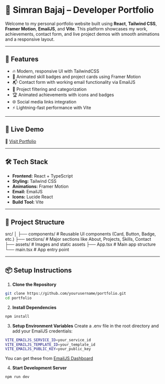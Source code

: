 # 💼 Simran Bajaj – Developer Portfolio

Welcome to my personal portfolio website built using **React**, **Tailwind CSS**, **Framer Motion**, **EmailJS**, and **Vite**. This platform showcases my work, achievements, contact form, and live project demos with smooth animations and a responsive layout.

---

## 🌟 Features

- 🔥 Modern, responsive UI with TailwindCSS
- 🧩 Animated skill badges and project cards using Framer Motion
- 📬 Contact form with working email functionality via EmailJS
- 📂 Project filtering and categorization
- 🏆 Animated achievements with icons and badges
- 🌐 Social media links integration
- ⚡ Lightning-fast performance with Vite

---

## 🚀 Live Demo

🔗 [Visit Portfolio](https://portfolio-nine-chi-82.vercel.app/)

---

## 🛠️ Tech Stack

- **Frontend:** React + TypeScript
- **Styling:** Tailwind CSS
- **Animations:** Framer Motion
- **Email:** EmailJS
- **Icons:** Lucide React
- **Build Tool:** Vite

---

## 📁 Project Structure

src/
│
├── components/ # Reusable UI components (Card, Button, Badge, etc.)
├── sections/ # Major sections like About, Projects, Skills, Contact
├── assets/ # Images and static assets
├── App.tsx # Main app structure
└── main.tsx # App entry point


---

## 📦 Setup Instructions

1. **Clone the Repository**
```bash
git clone https://github.com/yourusername/portfolio.git
cd portfolio
```
2. **Install Dependencies**
```bash
npm install
```

3. **Setup Environment Variables**
Create a .env file in the root directory and add your EmailJS credentials:
```bash
VITE_EMAILJS_SERVICE_ID=your_service_id
VITE_EMAILJS_TEMPLATE_ID=your_template_id
VITE_EMAILJS_PUBLIC_KEY=your_public_key
```
You can get these from [EmailJS Dashboard](https://dashboard.emailjs.com/admin)

4. **Start Development Server**
```bash 
npm run dev
```

